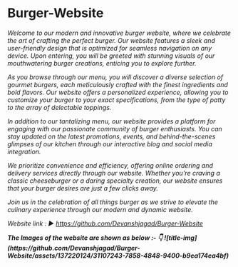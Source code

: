 # Burger-Website
 <p><i> 
 
Welcome to our modern and innovative burger website, where we celebrate the art of crafting the perfect burger. Our website features a sleek and user-friendly design that is optimized for seamless navigation on any device. Upon entering, you will be greeted with stunning visuals of our mouthwatering burger creations, enticing you to explore further.

As you browse through our menu, you will discover a diverse selection of gourmet burgers, each meticulously crafted with the finest ingredients and bold flavors. Our website offers a personalized experience, allowing you to customize your burger to your exact specifications, from the type of patty to the array of delectable toppings.

In addition to our tantalizing menu, our website provides a platform for engaging with our passionate community of burger enthusiasts. You can stay updated on the latest promotions, events, and behind-the-scenes glimpses of our kitchen through our interactive blog and social media integration.

We prioritize convenience and efficiency, offering online ordering and delivery services directly through our website. Whether you're craving a classic cheeseburger or a daring specialty creation, our website ensures that your burger desires are just a few clicks away.

Join us in the celebration of all things burger as we strive to elevate the culinary experience through our modern and dynamic website.

Website link : ▶️ https://github.com/Devanshjagad/Burger-Website 

<b>
The Images of the website are shown as below :- 👇
 ![title-img](https://github.com/Devanshjagad/Burger-Website/assets/137220124/31107243-7858-4848-9400-b9ea174ea4bf)
<b>


 
</i></p>
